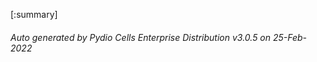






[:summary]

###### Auto generated by Pydio Cells Enterprise Distribution v3.0.5 on 25-Feb-2022
